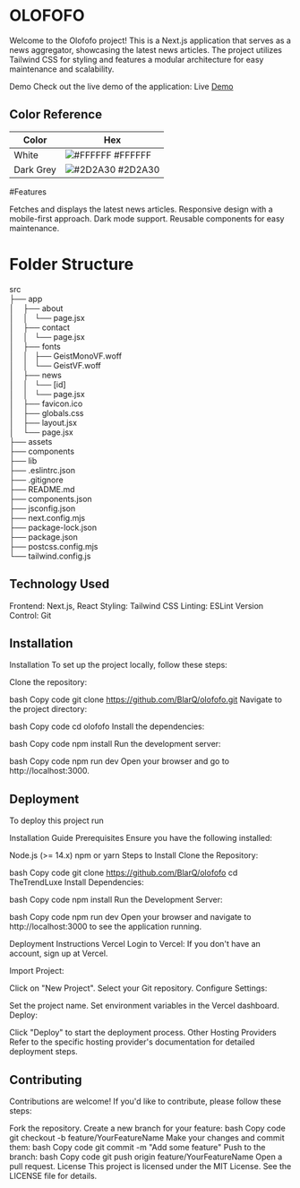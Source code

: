 
# OLOFOFO

Welcome to the Olofofo project! This is a Next.js application that serves as a news aggregator, showcasing the latest news articles. The project utilizes Tailwind CSS for styling and features a modular architecture for easy maintenance and scalability.


Demo
Check out the live demo of the application: Live [Demo](https://blarq.github.io/OLOFOFO//)

## Color Reference

| Color             | Hex                                                                |
| ----------------- | ------------------------------------------------------------------ |
| White | ![#FFFFFF](https://via.placeholder.com/10/ffffff?text=+) #FFFFFF |
| Dark Grey | ![#2D2A30](https://via.placeholder.com/10/A9A9A9?text=+) #2D2A30 |

#Features

Fetches and displays the latest news articles. Responsive design with a mobile-first approach. Dark mode support. Reusable components for easy maintenance.

# Folder Structure

src <br/>
├── app <br/>
│ &nbsp;&nbsp;&nbsp;├── about <br/>
│ &nbsp;&nbsp;&nbsp;│  &nbsp; └── page.jsx <br/>
│ &nbsp;&nbsp;&nbsp;├── contact <br/>
│ &nbsp;&nbsp;&nbsp;│  &nbsp; └── page.jsx <br/>
│ &nbsp;&nbsp;&nbsp;├── fonts <br/>
│ &nbsp;&nbsp;&nbsp;│ &nbsp;  ├── GeistMonoVF.woff <br/>
│ &nbsp;&nbsp;&nbsp;│  &nbsp; └── GeistVF.woff <br/>
│ &nbsp;&nbsp;&nbsp;├── news <br/>
│ &nbsp;&nbsp;&nbsp;│  &nbsp; └── [id] <br/>
│ &nbsp;&nbsp;&nbsp;│   &nbsp;     └── page.jsx <br/>
│ &nbsp;&nbsp;&nbsp;├── favicon.ico <br/>
│ &nbsp;&nbsp;&nbsp;├── globals.css <br/>
│ &nbsp;&nbsp;&nbsp;├── layout.jsx <br/>
│ &nbsp;&nbsp;&nbsp;└── page.jsx <br/>
├── assets <br/>
├── components <br/>
├── lib <br/>
├── .eslintrc.json <br/>
├── .gitignore <br/>
├── README.md <br/>
├── components.json <br/>
├── jsconfig.json <br/>
├── next.config.mjs <br/>
├── package-lock.json <br/>
├── package.json <br/>
├── postcss.config.mjs <br/>
└── tailwind.config.js

## Technology Used

Frontend: Next.js, React
Styling: Tailwind CSS
Linting: ESLint
Version Control: Git

## Installation

Installation
To set up the project locally, follow these steps:

Clone the repository:

bash
Copy code
git clone https://github.com/BlarQ/olofofo.git
Navigate to the project directory:

bash
Copy code
cd olofofo
Install the dependencies:

bash
Copy code
npm install
Run the development server:

bash
Copy code
npm run dev
Open your browser and go to http://localhost:3000.

## Deployment

To deploy this project run

Installation Guide
Prerequisites
Ensure you have the following installed:

Node.js (>= 14.x)
npm or yarn
Steps to Install
Clone the Repository:

bash
Copy code
git clone https://github.com/BlarQ/olofofo
cd TheTrendLuxe
Install Dependencies:

bash
Copy code
npm install
Run the Development Server:

bash
Copy code
npm run dev
Open your browser and navigate to http://localhost:3000 to see the application running.


Deployment Instructions
Vercel
Login to Vercel: If you don't have an account, sign up at Vercel.

Import Project:

Click on "New Project".
Select your Git repository.
Configure Settings:

Set the project name.
Set environment variables in the Vercel dashboard.
Deploy:

Click "Deploy" to start the deployment process.
Other Hosting Providers
Refer to the specific hosting provider's documentation for detailed deployment steps.

## Contributing

Contributions are welcome! If you'd like to contribute, please follow these steps:

Fork the repository.
Create a new branch for your feature:
bash
Copy code
git checkout -b feature/YourFeatureName
Make your changes and commit them:
bash
Copy code
git commit -m "Add some feature"
Push to the branch:
bash
Copy code
git push origin feature/YourFeatureName
Open a pull request.
License
This project is licensed under the MIT License. See the LICENSE file for details.
